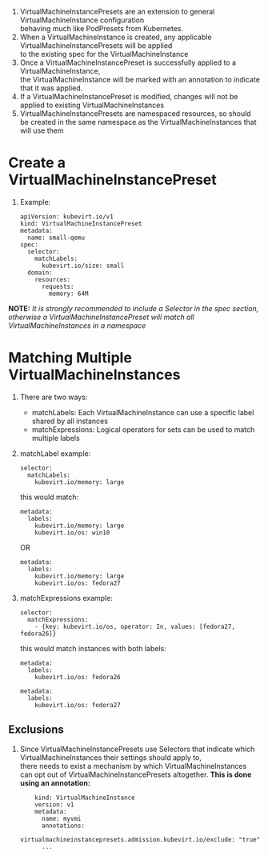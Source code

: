 1.	VirtualMachineInstancePresets are an extension to general VirtualMachineInstance configuration \
	behaving much like PodPresets from Kubernetes.
2.	When a VirtualMachineInstance is created, any applicable VirtualMachineInstancePresets will be applied \
	to the existing spec for the VirtualMachineInstance
3.	Once a VirtualMachineInstancePreset is successfully applied to a VirtualMachineInstance, \
	the VirtualMachineInstance will be marked with an annotation to indicate that it was applied.
4.	If a VirtualMachineInstancePreset is modified, changes will not be applied to existing VirtualMachineInstances
5.	VirtualMachineInstancePresets are namespaced resources, so should be created in the same namespace as the VirtualMachineInstances that will use them


# Create a VirtualMachineInstancePreset

1.	Example:
		
		apiVersion: kubevirt.io/v1
		kind: VirtualMachineInstancePreset
		metadata:
		  name: small-qemu
		spec:
		  selector:
			matchLabels:
			  kubevirt.io/size: small
		  domain:
			resources:
			  requests:
				memory: 64M
				

**NOTE:** *It is strongly recommended to include a Selector in the spec section,* \
*otherwise a VirtualMachineInstancePreset will match all VirtualMachineInstances in a namespace*

# Matching Multiple VirtualMachineInstances

1.	There are two ways:
	-	matchLabels: Each VirtualMachineInstance can use a specific label shared by all instances
	-	matchExpressions: Logical operators for sets can be used to match multiple labels
	
2.	matchLabel example:
		
		selector:
		  matchLabels:
			kubevirt.io/memory: large
			
	this would match:
	
		metadata:
		  labels:
			kubevirt.io/memory: large
			kubevirt.io/os: win10
			
	OR
	
		metadata:
		  labels:
			kubevirt.io/memory: large
			kubevirt.io/os: fedora27
			
3.	matchExpressions example:
		
		selector:
		  matchExpressions:
			- {key: kubevirt.io/os, operator: In, values: [fedora27, fedora26]}
	
	this would match instances with both labels:
	
		metadata:
		  labels:
			kubevirt.io/os: fedora26

		metadata:
		  labels:
			kubevirt.io/os: fedora27
			
## Exclusions

1.	Since VirtualMachineInstancePresets use Selectors that indicate which VirtualMachineInstances their settings should apply to, \
	there needs to exist a mechanism by which VirtualMachineInstances can opt out of VirtualMachineInstancePresets altogether. 
	**This is done using an annotation:**
			
			kind: VirtualMachineInstance
			version: v1
			metadata:
			  name: myvmi
			  annotations:
				virtualmachineinstancepresets.admission.kubevirt.io/exclude: "true"
			  ...
